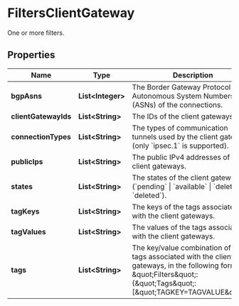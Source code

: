 

# FiltersClientGateway

One or more filters.

## Properties

| Name | Type | Description | Notes |
|------------ | ------------- | ------------- | -------------|
|**bgpAsns** | **List&lt;Integer&gt;** | The Border Gateway Protocol (BGP) Autonomous System Numbers (ASNs) of the connections. |  [optional] |
|**clientGatewayIds** | **List&lt;String&gt;** | The IDs of the client gateways. |  [optional] |
|**connectionTypes** | **List&lt;String&gt;** | The types of communication tunnels used by the client gateways (only &#x60;ipsec.1&#x60; is supported). |  [optional] |
|**publicIps** | **List&lt;String&gt;** | The public IPv4 addresses of the client gateways. |  [optional] |
|**states** | **List&lt;String&gt;** | The states of the client gateways (&#x60;pending&#x60; \\| &#x60;available&#x60; \\| &#x60;deleting&#x60; \\| &#x60;deleted&#x60;). |  [optional] |
|**tagKeys** | **List&lt;String&gt;** | The keys of the tags associated with the client gateways. |  [optional] |
|**tagValues** | **List&lt;String&gt;** | The values of the tags associated with the client gateways. |  [optional] |
|**tags** | **List&lt;String&gt;** | The key/value combination of the tags associated with the client gateways, in the following format: &amp;quot;Filters&amp;quot;:{&amp;quot;Tags&amp;quot;:[&amp;quot;TAGKEY&#x3D;TAGVALUE&amp;quot;]}. |  [optional] |



